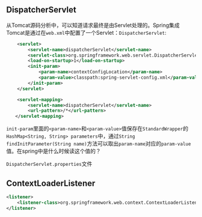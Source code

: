 ## DispatcherServlet
从Tomcat源码分析中，可以知道请求最终是由Servlet处理的。Spring集成Tomcat是通过在`web.xml`中配置了一个Servlet：`DispatcherServlet`:

```xml
    <servlet>
        <servlet-name>dispatcherServlet</servlet-name>
        <servlet-class>org.springframework.web.servlet.DispatcherServlet</servlet-class>
        <load-on-startup>1</load-on-startup>
        <init-param>
            <param-name>contextConfigLocation</param-name>
            <param-value>classpath:spring-servlet-config.xml</param-value>
        </init-param>
    </servlet>

    <servlet-mapping>
        <servlet-name>dispatcherServlet</servlet-name>
        <url-pattern>/*</url-pattern>
　　</servlet-mapping>
```
`init-param`里面的`<param-name>`和`<param-value>`值保存在`StandardWrapper`的`HashMap<String, String> parameters`中，通过`String findInitParameter(String name)`方法可以取出`param-name`对应的`param-value`值。在spring中是什么时候读这个值的？

`DispatcherServlet.properties`文件

## ContextLoaderListener

```xml
<listener>
    <listener-class>org.springframework.web.context.ContextLoaderListener</listener-class>
</listener>
```

